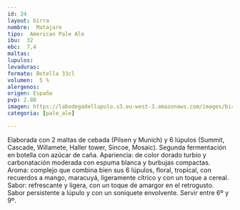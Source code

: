 ```yaml
---
id: 24
layout: birra
nombre:  Matajare
tipo:  American Pale Ale
ibu:  32
ebc:  7,4
maltas: 
lupulos: 
levaduras: 
formato: Botella 33cl
volumen:  5 %
alergenos: 
origen: España
pvp: 2.80
imagen: https://labodegadellupulo.s3.eu-west-3.amazonaws.com/images/birras/matajare.jpg
categoria: [pale_ale]

---
```

Elaborada con 2 maltas de cebada (Pilsen y Munich) y 6 lúpulos (Summit, Cascade, Willamete, Haller tower, Sincoe, Mosaic). Segunda fermentación en botella con azúcar de caña. Apariencia: de color dorado turbio y carbonatación moderada con espuma blanca y burbujas compactas. Aroma: complejo que combina bien sus 6 lúpulos, floral, tropical, con recuerdos a mango, maracuyá, ligeramente cítrico y con un toque a cereal. Sabor: refrescante y ligera, con un toque de amargor en el retrogusto. Sabor persistente a lúpulo y con un soniquete envolvente.  Servir entre 6º y 9º.










